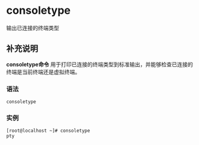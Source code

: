 consoletype
===

输出已连接的终端类型

## 补充说明

**consoletype命令** 用于打印已连接的终端类型到标准输出，并能够检查已连接的终端是当前终端还是虚拟终端。

### 语法

```shell
consoletype
```

### 实例

```shell
[root@localhost ~]# consoletype
pty
```


<!-- Linux命令行搜索引擎：https://jaywcjlove.github.io/linux-command/ -->